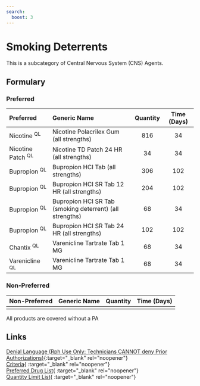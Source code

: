 ```yaml
---
search:
  boost: 3
---
```


# Smoking Deterrents

This is a subcategory of Central Nervous System (CNS) Agents.

## Formulary

### Preferred

| Preferred                    | Generic Name                                             | Quantity | Time (Days) |
| :--------------------------- | :------------------------------------------------------- | :------: | :---------: |
| Nicotine <sup>QL</sup>       | Nicotine Polacrilex Gum (all strengths)                  |   816    |     34      |
| Nicotine Patch <sup>QL</sup> | Nicotine TD Patch 24 HR (all strengths)                  |    34    |     34      |
| Bupropion <sup>QL</sup>      | Bupropion HCI Tab (all strengths)                        |   306    |     102     |
| Bupropion <sup>QL</sup>      | Bupropion HCI SR Tab 12 HR (all strengths)               |   204    |     102     |
| Bupropion <sup>QL</sup>      | Bupropion HCI SR Tab (smoking deterrent) (all strengths) |    68    |     34      |
| Bupropion <sup>QL</sup>      | Bupropion HCI SR Tab 24 HR (all strengths)               |   102    |     102     |
| Chantix <sup>QL</sup>        | Varenicline Tartrate Tab 1 MG                            |    68    |     34      |
| Varenicline <sup>QL</sup>    | Varenicline Tartrate Tab 1 MG                            |    68    |     34      |

### Non-Preferred

| Non-Preferred | Generic Name | Quantity | Time (Days) |
| :------------ | :----------- | :------: | :---------: |
|               |              |          |             |

All products are covered without a PA

## Links

[Denial Language (Rph Use Only: Technicians CANNOT deny Prior Authorizations)](https://mygainwell-my.sharepoint.com.mcas.ms/:w:/r/personal/rachel_carpenter_gainwelltechnologies_com/_layouts/15/Doc.aspx?sourcedoc=%7BCD777F63-7F18-4713-8D6A-B043BEE631F5%7D&file=Denial%20Language%20Updated%2009112023.docx&action=embedview&mobileredirect=true&wdStartOn=43&cid=f4472ece-6d4f-4694-b0c5-c150a2f53fea){:target="_blank" rel="noopener"} </br>
[Criteria](https://medicaid.ohio.gov/static/PHM/drug-coverage/20231001+UPDL+Criteria+_v2.FINAL.pdf#page=49){ :target="_blank" rel="noopener"} </br>
[Preferred Drug List](https://medicaid.ohio.gov/static/PHM/drug-coverage/20231001_UPDL_V2.FINAL.hyperlinks_added.pdf#page=19){ :target="_blank" rel="noopener"} </br>
[Quantity Limit List](https://medicaid.ohio.gov/static/PHM/drug-coverage/20230101_Ohio_Medicaid_Quantity_Document_APPROVED.pdf){ :target="_blank" rel="noopener"}
